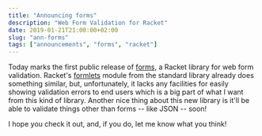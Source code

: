 ```yaml
---
title: "Announcing forms"
description: "Web Form Validation for Racket"
date: 2019-01-21T21:00:00+02:00
slug: "ann-forms"
tags: ["announcements", "forms", "racket"]
---
```


Today marks the first public release of [forms], a Racket library for
web form validation.  Racket's [formlets] module from the standard
library already does something similar, but, unfortunately, it lacks
any facilities for easily showing validation errors to end users which
is a big part of what I want from this kind of library.  Another nice
thing about this new library is it'll be able to validate things other
than forms -- like JSON -- soon!

I hope you check it out, and, if you do, let me know what you think!

[forms]: http://docs.racket-lang.org/forms/index.html
[formlets]: https://docs.racket-lang.org/web-server/formlets.html
